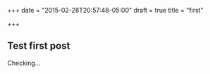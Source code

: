 +++
date = "2015-02-28T20:57:48-05:00"
draft = true
title = "first"

+++

## Test first post

Checking...